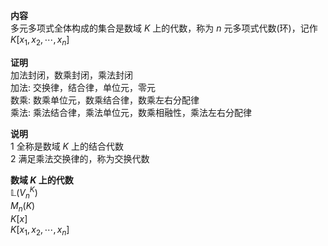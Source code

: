 **内容**  
多元多项式全体构成的集合是数域 $K$ 上的代数，称为 $n$ 元多项式代数(环)，记作 $K[x_1,x_2,\cdots,x_n]$  
  
**证明**  
加法封闭，数乘封闭，乘法封闭  
加法: 交换律，结合律，单位元，零元  
数乘: 数乘单位元，数乘结合律，数乘左右分配律  
乘法: 乘法结合律，乘法单位元，数乘相融性，乘法左右分配律  
  
**说明**  
1 全称是数域 $K$ 上的结合代数  
2 满足乘法交换律的，称为交换代数  
  
**数域 $K$ 上的代数**  
 $\mathbb{L}(V_n^K)$  
 $M_{n}(K)$  
 $K[x]$  
 $K[x_1,x_2,\cdots,x_n]$  
